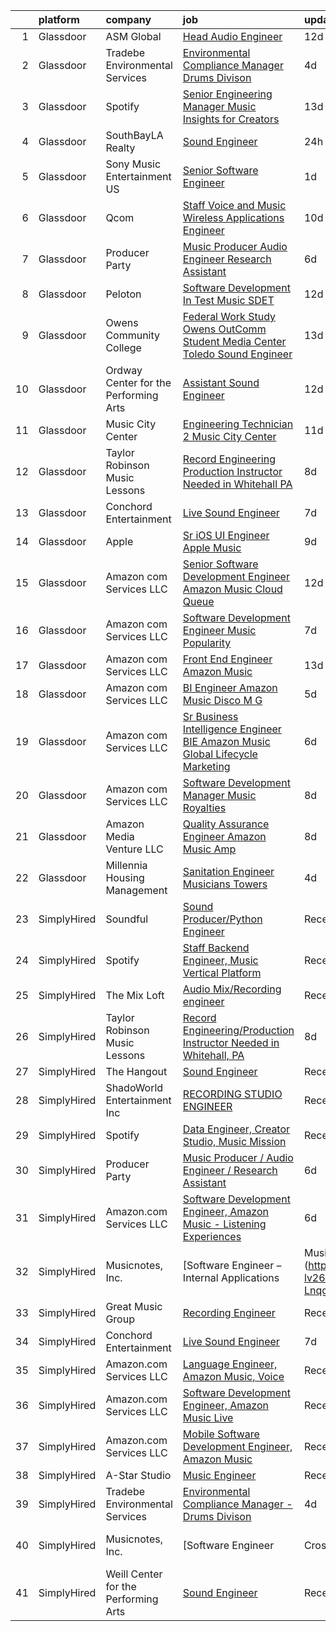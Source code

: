 

|    | platform    | company                               | job                                                                                                                                                                                                                                                                                                                                                                                                                                                                                                                                                                                                                                                                                                                                                                                                                                                                                                                                                                                                                                                                                                                                                                                                                                                                                                                                               | update_time   | location                   |
|---:|:------------|:--------------------------------------|:--------------------------------------------------------------------------------------------------------------------------------------------------------------------------------------------------------------------------------------------------------------------------------------------------------------------------------------------------------------------------------------------------------------------------------------------------------------------------------------------------------------------------------------------------------------------------------------------------------------------------------------------------------------------------------------------------------------------------------------------------------------------------------------------------------------------------------------------------------------------------------------------------------------------------------------------------------------------------------------------------------------------------------------------------------------------------------------------------------------------------------------------------------------------------------------------------------------------------------------------------------------------------------------------------------------------------------------------------|:--------------|:---------------------------|
|  1 | Glassdoor   | ASM Global                            | [Head Audio Engineer](https://www.glassdoor.com/partner/jobListing.htm?pos=121&ao=1136043&s=58&guid=00000182f2cdbae5bcdcddb7438baf53&src=GD_JOB_AD&t=SR&vt=w&cs=1_e950154b&cb=1661930945728&jobListingId=1008079907544&jrtk=3-0-1gbpcretok61v801-1gbpcreu6ii23800-0804dc700544879d-)                                                                                                                                                                                                                                                                                                                                                                                                                                                                                                                                                                                                                                                                                                                                                                                                                                                                                                                                                                                                                                                              | 12d           | Tacoma, WA                 |
|  2 | Glassdoor   | Tradebe Environmental Services        | [Environmental Compliance Manager   Drums Divison](https://www.glassdoor.com/partner/jobListing.htm?pos=101&ao=1110586&s=58&guid=00000182f2cdbae5bcdcddb7438baf53&src=GD_JOB_AD&t=SR&vt=w&ea=1&cs=1_8ff91edc&cb=1661930945727&jobListingId=1008097031200&cpc=7C0AF3FAC6523A09&jrtk=3-0-1gbpcretok61v801-1gbpcreu6ii23800-350b471dbde93889--6NYlbfkN0B8GMa3RntkcGxyDWRdkTUuLLAj--st5PucnHcqnp1DO9rMo_BsrPyYtpU35g_ETFHdGzxextAuqToqQi6LZRhLN7JYizBTPRZqUWW6jcAj9uRs95X9hY1-9LoQsyQvHb_AEPmM5u8bjVM0eMEg-vnwOw1Qn3zd7YziXxWsGHzD3fubhI0jsm0mpcWQ6dEZK9m6iJ3-yNUJq6YpXdThSjWKhqmO5aDkw7eHWByntoNL6vpKW6iacv54XwgWolm07fe0kUZtksZby9Wft0Vv-xRZ2VVqkVCnyaKBeoWXnw7qP1A6a1ALCu0o57jKzc6gNAU_HOUkI3ycNW-W2ZxIJ8Pv42QWBdPsmoXz1IQEQCsTinnT82pWUyEvNIgNn5WQXbzEr518Osol6nOUo9y2QQOqs1Fqd8il_7Z0zu0ZxRGoe_DZtaaqIB8MifnyUW1pHkYqpCNlFRZOVsP-Bps31JxdqtJNbXkrYXVeGRCYZOUmKR2uHFSjR-zFKzNmtazipTvdeTrbm4an0nSYS3LyacDmGscy96LsqgeUGkJ28My3ew%3D%3D)                                                                                                                                                                                                                                                                                                                                                                                                           | 4d            | Millington, TN             |
|  3 | Glassdoor   | Spotify                               | [Senior Engineering Manager  Music Insights for Creators](https://www.glassdoor.com/partner/jobListing.htm?pos=116&ao=1136043&s=58&guid=00000182f2cdbae5bcdcddb7438baf53&src=GD_JOB_AD&t=SR&vt=w&cs=1_3376fd3f&cb=1661930945728&jobListingId=1008076493793&jrtk=3-0-1gbpcretok61v801-1gbpcreu6ii23800-fefaf5b0f0c6d0af-)                                                                                                                                                                                                                                                                                                                                                                                                                                                                                                                                                                                                                                                                                                                                                                                                                                                                                                                                                                                                                          | 13d           | New York, NY               |
|  4 | Glassdoor   | SouthBayLA Realty                     | [Sound Engineer](https://www.glassdoor.com/partner/jobListing.htm?pos=106&ao=1136043&s=58&guid=00000182f2cdbae5bcdcddb7438baf53&src=GD_JOB_AD&t=SR&vt=w&ea=1&cs=1_9a5c4437&cb=1661930945727&jobListingId=1008103154916&jrtk=3-0-1gbpcretok61v801-1gbpcreu6ii23800-5998b583503ceae5-)                                                                                                                                                                                                                                                                                                                                                                                                                                                                                                                                                                                                                                                                                                                                                                                                                                                                                                                                                                                                                                                              | 24h           | Hermosa Beach, CA          |
|  5 | Glassdoor   | Sony Music Entertainment US           | [Senior Software Engineer](https://www.glassdoor.com/partner/jobListing.htm?pos=111&ao=1136043&s=58&guid=00000182f2cdbae5bcdcddb7438baf53&src=GD_JOB_AD&t=SR&vt=w&ea=1&cs=1_3ca5a911&cb=1661930945727&jobListingId=1008101856547&jrtk=3-0-1gbpcretok61v801-1gbpcreu6ii23800-6b457d7baf396945-)                                                                                                                                                                                                                                                                                                                                                                                                                                                                                                                                                                                                                                                                                                                                                                                                                                                                                                                                                                                                                                                    | 1d            | New York, NY               |
|  6 | Glassdoor   | Qcom                                  | [Staff Voice and Music Wireless Applications Engineer](https://www.glassdoor.com/partner/jobListing.htm?pos=113&ao=1136043&s=58&guid=00000182f2cdbae5bcdcddb7438baf53&src=GD_JOB_AD&t=SR&vt=w&cs=1_ae8c07a0&cb=1661930945728&jobListingId=1008082683202&jrtk=3-0-1gbpcretok61v801-1gbpcreu6ii23800-b226a5106e9df6db-)                                                                                                                                                                                                                                                                                                                                                                                                                                                                                                                                                                                                                                                                                                                                                                                                                                                                                                                                                                                                                             | 10d           | San Jose, CA               |
|  7 | Glassdoor   | Producer Party                        | [Music Producer   Audio Engineer   Research Assistant](https://www.glassdoor.com/partner/jobListing.htm?pos=105&ao=1136043&s=58&guid=00000182f2cdbae5bcdcddb7438baf53&src=GD_JOB_AD&t=SR&vt=w&ea=1&cs=1_b23b8a43&cb=1661930945727&jobListingId=1008091585950&jrtk=3-0-1gbpcretok61v801-1gbpcreu6ii23800-0ab832e774ab98d7-)                                                                                                                                                                                                                                                                                                                                                                                                                                                                                                                                                                                                                                                                                                                                                                                                                                                                                                                                                                                                                        | 6d            | Remote                     |
|  8 | Glassdoor   | Peloton                               | [Software Development In Test   Music  SDET ](https://www.glassdoor.com/partner/jobListing.htm?pos=117&ao=1136043&s=58&guid=00000182f2cdbae5bcdcddb7438baf53&src=GD_JOB_AD&t=SR&vt=w&ea=1&cs=1_e65c6844&cb=1661930945728&jobListingId=1008078798511&jrtk=3-0-1gbpcretok61v801-1gbpcreu6ii23800-c188b00975dabe46-)                                                                                                                                                                                                                                                                                                                                                                                                                                                                                                                                                                                                                                                                                                                                                                                                                                                                                                                                                                                                                                 | 12d           | Atlanta, GA                |
|  9 | Glassdoor   | Owens Community College               | [Federal Work Study  Owens OutComm Student Media Center Toledo  Sound Engineer](https://www.glassdoor.com/partner/jobListing.htm?pos=114&ao=1136043&s=58&guid=00000182f2cdbae5bcdcddb7438baf53&src=GD_JOB_AD&t=SR&vt=w&cs=1_ab2eaf87&cb=1661930945728&jobListingId=1008076523041&jrtk=3-0-1gbpcretok61v801-1gbpcreu6ii23800-4ada3dd420aafbd1-)                                                                                                                                                                                                                                                                                                                                                                                                                                                                                                                                                                                                                                                                                                                                                                                                                                                                                                                                                                                                    | 13d           | Toledo, OH                 |
| 10 | Glassdoor   | Ordway Center for the Performing Arts | [Assistant Sound Engineer](https://www.glassdoor.com/partner/jobListing.htm?pos=110&ao=1136043&s=58&guid=00000182f2cdbae5bcdcddb7438baf53&src=GD_JOB_AD&t=SR&vt=w&ea=1&cs=1_23665fa4&cb=1661930945727&jobListingId=1008079532547&jrtk=3-0-1gbpcretok61v801-1gbpcreu6ii23800-5856df3a239138d6-)                                                                                                                                                                                                                                                                                                                                                                                                                                                                                                                                                                                                                                                                                                                                                                                                                                                                                                                                                                                                                                                    | 12d           | Saint Paul, MN             |
| 11 | Glassdoor   | Music City Center                     | [Engineering Technician 2   Music City Center](https://www.glassdoor.com/partner/jobListing.htm?pos=120&ao=1136043&s=58&guid=00000182f2cdbae5bcdcddb7438baf53&src=GD_JOB_AD&t=SR&vt=w&ea=1&cs=1_45863320&cb=1661930945728&jobListingId=1008081103182&jrtk=3-0-1gbpcretok61v801-1gbpcreu6ii23800-7b7f49e13b736bab-)                                                                                                                                                                                                                                                                                                                                                                                                                                                                                                                                                                                                                                                                                                                                                                                                                                                                                                                                                                                                                                | 11d           | Nashville, TN              |
| 12 | Glassdoor   | Taylor Robinson Music Lessons         | [Record Engineering Production Instructor Needed in Whitehall  PA](https://www.glassdoor.com/partner/jobListing.htm?pos=104&ao=1110586&s=58&guid=00000182f2cdbae5bcdcddb7438baf53&src=GD_JOB_AD&t=SR&vt=w&ea=1&cs=1_c5aa7554&cb=1661930945727&jobListingId=1008086287667&cpc=BAEB662971763A76&jrtk=3-0-1gbpcretok61v801-1gbpcreu6ii23800-1a49f22c6c62b140--6NYlbfkN0D2mBjioXDfHviVfPXw-es61kLkFdYWZ5GvAyCnO6C8pObxd6-lQ9d0H1DYe0OeZnbJnW8VRFWDnbJQOVYZv0wXkmpTDsFTP3kvhjXR9KjjWTssYL3XUAbD69nL383oolZ1PPw5VXsushpbTZA-o2dSvYkYc2SC2F62M-orPkCtWA5wWmkC3If0ABXF2-7lgIG76wmRjdFgH9C9jb-Daxdum0UaxDNZZrHuta3gXfRKcmRxNyPKQfISEM3z_x7Xj-qRGSKY6HSlzafXWOGrHJ0v1yA0EL7z8iBJKPB2Q_kqIHs7iuCdh2-yBoqlF_mJKCbMJe6j9WptSsk6UZCsVLjwSqXTMDwZfJ4jzQ_rX3TUyNCBOu_Ot8y3KS76x7rqEfxgjb9MEvSktlGb6xPBD4gZkUFSwWGk_e-E-cuZSP5FMGtl580hw-EmDzXpR8FLVZoGk_0Zivzanq698ViVUKVStg0vrrORv_dqqX33uMYFZR5cmRNxgxVmF6mYQghKIX4DIM8WMICFmu9EEGSYMvbiU1n4aVUmU1baK9bzQMGd0d6cH19IkVyU)                                                                                                                                                                                                                                                                                                                                                                                       | 8d            | United States              |
| 13 | Glassdoor   | Conchord Entertainment                | [Live Sound Engineer](https://www.glassdoor.com/partner/jobListing.htm?pos=102&ao=1110586&s=58&guid=00000182f2cdbae5bcdcddb7438baf53&src=GD_JOB_AD&t=SR&vt=w&ea=1&cs=1_289c95ac&cb=1661930945727&jobListingId=1008088946789&cpc=0C139D4CAD5A6DB2&jrtk=3-0-1gbpcretok61v801-1gbpcreu6ii23800-f3f9eea57a983ca9--6NYlbfkN0BKUou6V2sgnxTw0gblZcy6InCuwTZCwEAFzAfyAJpbl3ZjWBFMy83ezJfgF92Z-W5MXnXrnPDWMfXQEYAq_D2vGcDfAyY7IEHDPoY5h-YNlYusBjuP71PAU--4FBvdcRg4XYUnGEKdbLm9AWhIy_eUwBNmXKXtIKz3mbl7k_NEIwoUxK6dIpaqfV-f_KTJTC2SJw6M0-KLZMWk8-9v2nw5DGm33KamP8FYjM7whYC-uIJK9LYnGpLaXtjHCq3fcsdVx0YOZwJTcwH5UU1X6JqUW76kVYGmKVV3y7KoBVODCgp0mg0V3PBwI5XrIWeR46fX3DO7vG9SEL3aRZaM8B2QhWqtG9CmpFYmX5DDKlizCjI_7QCS-pbWK_1DITANudyvWUWyd6jK7apoRcjtzowGPpVOe7rV61XLPnNDWik2a9geLKfLZxmgrePvt7qwi3oH5gbo09z0dQ7uI_JLdldzkadBW9qTlLeu3E1fqF6rRAhlPdSn7aMuZHZHl0ZM2P4%3D)                                                                                                                                                                                                                                                                                                                                                                                                                                                                                      | 7d            | Boston, MA                 |
| 14 | Glassdoor   | Apple                                 | [Sr  iOS UI Engineer Apple Music](https://www.glassdoor.com/partner/jobListing.htm?pos=103&ao=1110586&s=58&guid=00000182f2cdbae5bcdcddb7438baf53&src=GD_JOB_AD&t=SR&vt=w&cs=1_b8738a0b&cb=1661930945727&jobListingId=1008084352061&cpc=AC285F3A3ECA6BB0&jrtk=3-0-1gbpcretok61v801-1gbpcreu6ii23800-2aec7d6187f7ac12--6NYlbfkN0BvKrLyj5gPmtZO9T8euul8TCxuuKNOtzRJOomxnwSEodTz2Bc-sPZl1dBMH13w-jPuKJeE-AIwC7Kr9dxNbSC99z9IpOWBNe5cTyp3hBnw4tgYhST3YHA6r8srSklhEraOV3bjTPy_9ZJqjF8Mo5R78jrEKmNaDwOWoLNlLtdt2tDeMHUwqj9L63li8veWBdQSpXT-uJ34KVF4QOKArJ-igeranx1BydeuInBxIltkglrcgNV22k0IPdULtDK-nHMqoqdVrE09zhKyKgypDt5ufeNaLa2Xl7fqeNTkhud8utI2SPoeLQa1wAux1KDeMmb6Wjh9ldqJdTtlb0mkmxZ1a-3dZGE6tRexjH_9TU6nbDuHKsav5igo58r43pBWd4J78HNVp8QutkYwyK8vPxfiCVr8ilkQ-Q4ZkLAD98zsOqoSyEHUjND8sYRW5jy9ctm5fYYFg7qCZtN8qiMyngEboqqaZi7uk-aMajSmJdEcPdNxJ6Ad166ndUdyZRH0Rl7ni-KpI3rHvESXMpYUrF3lwcjOqE-1g37pACauXlG2zBQkVyhb2T7oFs9QT3geFORXzDDM6Jc_9TflEDZ0rD1K2cZDWe9taJRd9BY8QyuE9U3F96XX3PFk2eOwW3s3u9buJSNPny7L809--Ri9MYnL43AKsD7g9fOXGZpU9XdkB6kE1RTChvTivU-qZVn8y3xBXCTu1NwFj1_RDS6jtmxotF5Hhz1ppYfsy-ElH8pooAvy_g-NDXTFm6zwQcbhJV2VazMnlKqi1-4cTSV5_v27DfJzezTz9NRxkZHG6MpZv0B66FmlyvOge2aPsEJqyA-K0AI420dfU9Tm42acpJ_FkHNqU2FcQ-oSG7OkMyZtVwFXnWPtHjkbXEkAL0POPSasDZmr7_6fV4vbgwMg1jqxvYR41cNB6k0cKd_VhCdNXZ4DHy0IcaqVmc5-8AmUdXXZ57veY0Umfg%3D%3D) | 9d            | Seattle, WA                |
| 15 | Glassdoor   | Amazon com Services LLC               | [Senior Software Development Engineer  Amazon Music  Cloud Queue ](https://www.glassdoor.com/partner/jobListing.htm?pos=119&ao=1136043&s=58&guid=00000182f2cdbae5bcdcddb7438baf53&src=GD_JOB_AD&t=SR&vt=w&cs=1_37d2086d&cb=1661930945728&jobListingId=1008078629812&jrtk=3-0-1gbpcretok61v801-1gbpcreu6ii23800-af0d938f873e38f9-)                                                                                                                                                                                                                                                                                                                                                                                                                                                                                                                                                                                                                                                                                                                                                                                                                                                                                                                                                                                                                 | 12d           | Seattle, WA                |
| 16 | Glassdoor   | Amazon com Services LLC               | [Software Development Engineer  Music Popularity](https://www.glassdoor.com/partner/jobListing.htm?pos=109&ao=1136043&s=58&guid=00000182f2cdbae5bcdcddb7438baf53&src=GD_JOB_AD&t=SR&vt=w&cs=1_b6994b01&cb=1661930945727&jobListingId=1008088339861&jrtk=3-0-1gbpcretok61v801-1gbpcreu6ii23800-bb4dfd6ed8595ac2-)                                                                                                                                                                                                                                                                                                                                                                                                                                                                                                                                                                                                                                                                                                                                                                                                                                                                                                                                                                                                                                  | 7d            | San Francisco, CA          |
| 17 | Glassdoor   | Amazon com Services LLC               | [Front End Engineer   Amazon Music](https://www.glassdoor.com/partner/jobListing.htm?pos=107&ao=1136043&s=58&guid=00000182f2cdbae5bcdcddb7438baf53&src=GD_JOB_AD&t=SR&vt=w&cs=1_b2d4103e&cb=1661930945727&jobListingId=1008075514788&jrtk=3-0-1gbpcretok61v801-1gbpcreu6ii23800-715a8f6f79b0da99-)                                                                                                                                                                                                                                                                                                                                                                                                                                                                                                                                                                                                                                                                                                                                                                                                                                                                                                                                                                                                                                                | 13d           | Culver City, CA            |
| 18 | Glassdoor   | Amazon com Services LLC               | [BI Engineer  Amazon Music  Disco M G](https://www.glassdoor.com/partner/jobListing.htm?pos=112&ao=1136043&s=58&guid=00000182f2cdbae5bcdcddb7438baf53&src=GD_JOB_AD&t=SR&vt=w&cs=1_b1416e8f&cb=1661930945728&jobListingId=1008094524132&jrtk=3-0-1gbpcretok61v801-1gbpcreu6ii23800-3310bf924143c91b-)                                                                                                                                                                                                                                                                                                                                                                                                                                                                                                                                                                                                                                                                                                                                                                                                                                                                                                                                                                                                                                             | 5d            | New York, NY               |
| 19 | Glassdoor   | Amazon com Services LLC               | [Sr  Business Intelligence Engineer  BIE   Amazon Music  Global Lifecycle Marketing](https://www.glassdoor.com/partner/jobListing.htm?pos=115&ao=1136043&s=58&guid=00000182f2cdbae5bcdcddb7438baf53&src=GD_JOB_AD&t=SR&vt=w&cs=1_fbdc96ad&cb=1661930945728&jobListingId=1008091801822&jrtk=3-0-1gbpcretok61v801-1gbpcreu6ii23800-ac01524d5b23777d-)                                                                                                                                                                                                                                                                                                                                                                                                                                                                                                                                                                                                                                                                                                                                                                                                                                                                                                                                                                                               | 6d            | Culver City, CA            |
| 20 | Glassdoor   | Amazon com Services LLC               | [Software Development Manager  Music Royalties](https://www.glassdoor.com/partner/jobListing.htm?pos=122&ao=1136043&s=58&guid=00000182f2cdbae5bcdcddb7438baf53&src=GD_JOB_AD&t=SR&vt=w&cs=1_3fd4fb2e&cb=1661930945728&jobListingId=1008084966267&jrtk=3-0-1gbpcretok61v801-1gbpcreu6ii23800-ef39db2e1ec86342-)                                                                                                                                                                                                                                                                                                                                                                                                                                                                                                                                                                                                                                                                                                                                                                                                                                                                                                                                                                                                                                    | 8d            | San Francisco, CA          |
| 21 | Glassdoor   | Amazon Media Venture LLC              | [Quality Assurance Engineer   Amazon Music  Amp](https://www.glassdoor.com/partner/jobListing.htm?pos=108&ao=1136043&s=58&guid=00000182f2cdbae5bcdcddb7438baf53&src=GD_JOB_AD&t=SR&vt=w&cs=1_587cb91f&cb=1661930945727&jobListingId=1008086504695&jrtk=3-0-1gbpcretok61v801-1gbpcreu6ii23800-7523a481ea660ac7-)                                                                                                                                                                                                                                                                                                                                                                                                                                                                                                                                                                                                                                                                                                                                                                                                                                                                                                                                                                                                                                   | 8d            | Culver City, CA            |
| 22 | Glassdoor   | Millennia Housing Management          | [Sanitation Engineer  Musicians Towers](https://www.glassdoor.com/partner/jobListing.htm?pos=118&ao=1136043&s=58&guid=00000182f2cdbae5bcdcddb7438baf53&src=GD_JOB_AD&t=SR&vt=w&ea=1&cs=1_2003e9df&cb=1661930945728&jobListingId=1008097376090&jrtk=3-0-1gbpcretok61v801-1gbpcreu6ii23800-f8b3de04a6918d4f-)                                                                                                                                                                                                                                                                                                                                                                                                                                                                                                                                                                                                                                                                                                                                                                                                                                                                                                                                                                                                                                       | 4d            | Cleveland, OH              |
| 23 | SimplyHired | Soundful                              | [Sound Producer/Python Engineer](https://www.simplyhired.com/job/fKwTfqRWVzhZJJT6yoybTUB5_pL76wxlddnu6kqy2_naoU7JVaHVBQ?q=music+engineer)                                                                                                                                                                                                                                                                                                                                                                                                                                                                                                                                                                                                                                                                                                                                                                                                                                                                                                                                                                                                                                                                                                                                                                                                         | Recently      | Remote                     |
| 24 | SimplyHired | Spotify                               | [Staff Backend Engineer, Music Vertical Platform](https://www.simplyhired.com/job/IoeV8PhqQ8PehTU7Rg2O45miuItnF7VkpUdLR53SuAcgR8FYosIUVA?q=music+engineer)                                                                                                                                                                                                                                                                                                                                                                                                                                                                                                                                                                                                                                                                                                                                                                                                                                                                                                                                                                                                                                                                                                                                                                                        | Recently      | New York, NY               |
| 25 | SimplyHired | The Mix Loft                          | [Audio Mix/Recording engineer](https://www.simplyhired.com/job/rIGHsg24O55jJJ8A9DMRFO6VT6NUvTOsIHmD2TpNycdZI4evhs-lig?q=music+engineer)                                                                                                                                                                                                                                                                                                                                                                                                                                                                                                                                                                                                                                                                                                                                                                                                                                                                                                                                                                                                                                                                                                                                                                                                           | Recently      | Quincy, MA                 |
| 26 | SimplyHired | Taylor Robinson Music Lessons         | [Record Engineering/Production Instructor Needed in Whitehall, PA](https://www.simplyhired.com/job/IsH7jqt2YnftYZxs_yj1u1OOA9vbgKe1wt_NOcbP6hAOxAlWjXJ8pg?q=music+engineer)                                                                                                                                                                                                                                                                                                                                                                                                                                                                                                                                                                                                                                                                                                                                                                                                                                                                                                                                                                                                                                                                                                                                                                       | 8d            | Whitehall Township, PA     |
| 27 | SimplyHired | The Hangout                           | [Sound Engineer](https://www.simplyhired.com/job/pPtma4KfpJL8yv0IV160PCctZ7zJieTNPnwDrISJ5-REzhgDQyRTVw?q=music+engineer)                                                                                                                                                                                                                                                                                                                                                                                                                                                                                                                                                                                                                                                                                                                                                                                                                                                                                                                                                                                                                                                                                                                                                                                                                         | Recently      | Myrtle Beach, SC           |
| 28 | SimplyHired | ShadoWorld Entertainment Inc          | [RECORDING STUDIO ENGINEER](https://www.simplyhired.com/job/GwCuzAE1Z75JKGOc64ylj3GPMzBTziX1HpRLOs1Ry1SWuirAjqBXVA?q=music+engineer)                                                                                                                                                                                                                                                                                                                                                                                                                                                                                                                                                                                                                                                                                                                                                                                                                                                                                                                                                                                                                                                                                                                                                                                                              | Recently      | Los Angeles, CA            |
| 29 | SimplyHired | Spotify                               | [Data Engineer, Creator Studio, Music Mission](https://www.simplyhired.com/job/gx6_0Pe4pjCb2iMDm-oEabY8egsyZ1Ii5bgjJRk6_cKJ1o2Hf2rTOA?q=music+engineer)                                                                                                                                                                                                                                                                                                                                                                                                                                                                                                                                                                                                                                                                                                                                                                                                                                                                                                                                                                                                                                                                                                                                                                                           | Recently      | New York, NY               |
| 30 | SimplyHired | Producer Party                        | [Music Producer / Audio Engineer / Research Assistant](https://www.simplyhired.com/job/cj7zaoEuW1Zv3-8unLX5kQMTgFwJVfe-3E7kSF48wXUPX5VBOOs6RA?q=music+engineer)                                                                                                                                                                                                                                                                                                                                                                                                                                                                                                                                                                                                                                                                                                                                                                                                                                                                                                                                                                                                                                                                                                                                                                                   | 6d            | Remote                     |
| 31 | SimplyHired | Amazon.com Services LLC               | [Software Development Engineer, Amazon Music - Listening Experiences](https://www.simplyhired.com/job/YHwS5nRobLz3g7QmxKjYHE_-NmQYgK6f0Wtg9OOgzGIPeFH2CGHMIg?q=music+engineer)                                                                                                                                                                                                                                                                                                                                                                                                                                                                                                                                                                                                                                                                                                                                                                                                                                                                                                                                                                                                                                                                                                                                                                    | 6d            | United States +2 locations |
| 32 | SimplyHired | Musicnotes, Inc.                      | [Software Engineer – Internal Applications | Music Industry](https://www.simplyhired.com/job/CJj4BR8cQSu-lv26kchc9c99R6mB050UHH-Lnqgt3YQdfFX2vFlL3A?q=music+engineer)                                                                                                                                                                                                                                                                                                                                                                                                                                                                                                                                                                                                                                                                                                                                                                                                                                                                                                                                                                                                                                                                                                                                                                             | Recently      | Remote                     |
| 33 | SimplyHired | Great Music Group                     | [Recording Engineer](https://www.simplyhired.com/job/KdtBz20qTjUZIp8oO0tR_6v4kEIhLgO5XK_RByszcRqXz1WmRjoiUg?q=music+engineer)                                                                                                                                                                                                                                                                                                                                                                                                                                                                                                                                                                                                                                                                                                                                                                                                                                                                                                                                                                                                                                                                                                                                                                                                                     | Recently      | Minneapolis, MN            |
| 34 | SimplyHired | Conchord Entertainment                | [Live Sound Engineer](https://www.simplyhired.com/job/UEA40oo_tuyiPqvpC2XRNDDUAd6VWYQaSSZopTq90hge9e7ynS5vdw?q=music+engineer)                                                                                                                                                                                                                                                                                                                                                                                                                                                                                                                                                                                                                                                                                                                                                                                                                                                                                                                                                                                                                                                                                                                                                                                                                    | 7d            | Boston, MA                 |
| 35 | SimplyHired | Amazon.com Services LLC               | [Language Engineer, Amazon Music, Voice](https://www.simplyhired.com/job/oaGROVGBOFN9owpVU0K1uN-uyLIDhrDggB2xk_gjpnBBE1Ppa0CvkA?q=music+engineer)                                                                                                                                                                                                                                                                                                                                                                                                                                                                                                                                                                                                                                                                                                                                                                                                                                                                                                                                                                                                                                                                                                                                                                                                 | Recently      | San Francisco, CA          |
| 36 | SimplyHired | Amazon.com Services LLC               | [Software Development Engineer, Amazon Music Live](https://www.simplyhired.com/job/mpgzgT6r885fjDF9t9oYbhMiUPQvAME3CQopjyPobkAI9WLjTXZnMg?q=music+engineer)                                                                                                                                                                                                                                                                                                                                                                                                                                                                                                                                                                                                                                                                                                                                                                                                                                                                                                                                                                                                                                                                                                                                                                                       | Recently      | Remote +1 location         |
| 37 | SimplyHired | Amazon.com Services LLC               | [Mobile Software Development Engineer, Amazon Music](https://www.simplyhired.com/job/qpZ7cPNrZcyH3y7ATHRbNq2zJe1qRN6fP1y5rWh5cHJ7dL64YkvgZw?q=music+engineer)                                                                                                                                                                                                                                                                                                                                                                                                                                                                                                                                                                                                                                                                                                                                                                                                                                                                                                                                                                                                                                                                                                                                                                                     | Recently      | Remote +3 locations        |
| 38 | SimplyHired | A-Star Studio                         | [Music Engineer](https://www.simplyhired.com/job/RdaeId60Ue9oxOizVh_YqnRObvSqB0jKFDQ-OD7wq_ym8U6y6gfcLw?q=music+engineer)                                                                                                                                                                                                                                                                                                                                                                                                                                                                                                                                                                                                                                                                                                                                                                                                                                                                                                                                                                                                                                                                                                                                                                                                                         | Recently      | Dallas, TX                 |
| 39 | SimplyHired | Tradebe Environmental Services        | [Environmental Compliance Manager - Drums Divison](https://www.simplyhired.com/job/6sAeIYj0hg71VEiv-jA1CIEBXAbWHrHQS2KlVdDqm0QBKA-eopmnTQ?q=music+engineer)                                                                                                                                                                                                                                                                                                                                                                                                                                                                                                                                                                                                                                                                                                                                                                                                                                                                                                                                                                                                                                                                                                                                                                                       | 4d            | Millington, TN             |
| 40 | SimplyHired | Musicnotes, Inc.                      | [Software Engineer | Cross-Platform Apps | Music Industry](https://www.simplyhired.com/job/k8E4fg8SWWqgvPsk4kBA2CqJDhhUZAmYysUfvRGHibz7cVQEY9wzyw?q=music+engineer)                                                                                                                                                                                                                                                                                                                                                                                                                                                                                                                                                                                                                                                                                                                                                                                                                                                                                                                                                                                                                                                                                                                                                                               | Recently      | Remote                     |
| 41 | SimplyHired | Weill Center for the Performing Arts  | [Sound Engineer](https://www.simplyhired.com/job/ALqiQ466UL9ATzM8C5SyNTShJGTz8qexuvg_a93UOhRx-CD-0dbSQw?q=music+engineer)                                                                                                                                                                                                                                                                                                                                                                                                                                                                                                                                                                                                                                                                                                                                                                                                                                                                                                                                                                                                                                                                                                                                                                                                                         | Recently      | Sheboygan, WI              |
